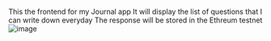 This the frontend for my Journal app
It will display the list of questions that I can write down everyday
The response will be stored in the Ethreum testnet
![image](https://github.com/user-attachments/assets/175a33b9-017b-4ee9-a4df-0e07ec4af137)
